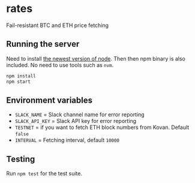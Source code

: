 # rates

Fail-resistant BTC and ETH price fetching

## Running the server

Need to install [the newest version of node](https://nodejs.org). Then then npm binary is also included. No need to use tools such as `nvm`.

```sh
npm install
npm start
```

## Environment variables

* `SLACK_NAME` = Slack channel name for error reporting
* `SLACK_API_KEY` = Slack API key for error reporting
* `TESTNET` = if you want to fetch ETH block numbers from Kovan. Default `false`
* `INTERVAL` = Fetching interval, default `10000`

## Testing

Run `npm test` for the test suite.
